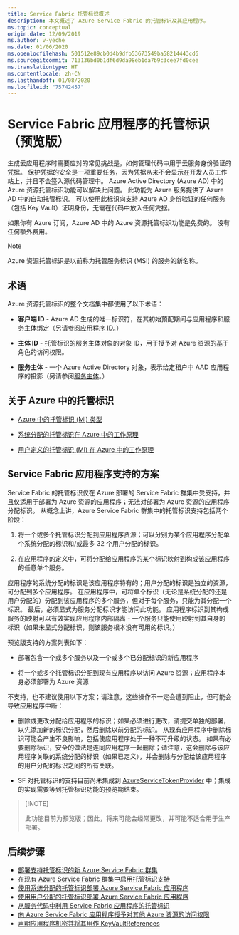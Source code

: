 ```yaml
---
title: Service Fabric 托管标识概述
description: 本文概述了 Azure Service Fabric 的托管标识及其应用程序。
ms.topic: conceptual
origin.date: 12/09/2019
ms.author: v-yeche
ms.date: 01/06/2020
ms.openlocfilehash: 501512e89cb0d4b9dfb53673549ba58214443cd6
ms.sourcegitcommit: 713136bd0b1df6d9da98eb1da7b9c3cee7fd0cee
ms.translationtype: HT
ms.contentlocale: zh-CN
ms.lasthandoff: 01/08/2020
ms.locfileid: "75742457"
---
```

<!--Verify successfully-->
# <a name="managed-identity-for-service-fabric-application-preview"></a>Service Fabric 应用程序的托管标识（预览版）

生成云应用程序时需要应对的常见挑战是，如何管理代码中用于云服务身份验证的凭据。 保护凭据的安全是一项重要任务，因为凭据从来不会显示在开发人员工作站上，并且不会签入源代码管理中。 Azure Active Directory (Azure AD) 中的 Azure 资源托管标识功能可以解决此问题。 此功能为 Azure 服务提供了 Azure AD 中的自动托管标识。 可以使用此标识向支持 Azure AD 身份验证的任何服务（包括 Key Vault）证明身份，无需在代码中放入任何凭据。

如果你有 Azure 订阅，Azure AD 中的 Azure 资源托管标识功能是免费的。 没有任何额外费用。

> [!NOTE]
> Azure 资源托管标识是以前称为托管服务标识 (MSI) 的服务的新名称。

## <a name="terminology"></a>术语

Azure 资源托管标识的整个文档集中都使用了以下术语：

- **客户端 ID** - Azure AD 生成的唯一标识符，在其初始预配期间与应用程序和服务主体绑定（另请参阅[应用程序 ID](/active-directory/develop/developer-glossary#application-id-client-id)。）

- **主体 ID** - 托管标识的服务主体对象的对象 ID，用于授予对 Azure 资源的基于角色的访问权限。

- **服务主体** - 一个 Azure Active Directory 对象，表示给定租户中 AAD 应用程序的投影（另请参阅[服务主体](../active-directory/develop/developer-glossary.md#service-principal-object)。）

## <a name="about-managed-identities-in-azure"></a>关于 Azure 中的托管标识

- [Azure 中的托管标识 (MI) 类型](/active-directory/managed-identities-azure-resources/overview#how-does-the-managed-identities-for-azure-resources-work)

- [系统分配的托管标识在 Azure 中的工作原理](/active-directory/managed-identities-azure-resources/overview#how-a-system-assigned-managed-identity-works-with-an-azure-vm)

- [用户定义的托管标识 (MI) 在 Azure 中的工作原理](/active-directory/managed-identities-azure-resources/overview#how-a-user-assigned-managed-identity-works-with-an-azure-vm)

## <a name="supported-scenarios-for-service-fabric-applications"></a>Service Fabric 应用程序支持的方案

Service Fabric 的托管标识仅在 Azure 部署的 Service Fabric 群集中受支持，并且仅适用于部署为 Azure 资源的应用程序；无法对部署为 Azure 资源的应用程序分配标识。 从概念上讲，Azure Service Fabric 群集中的托管标识支持包括两个阶段：

1. 将一个或多个托管标识分配到应用程序资源；可以分别为某个应用程序分配单个系统分配的标识和/或最多 32 个用户分配的标识。

2. 在应用程序的定义中，可将分配给应用程序的某个标识映射到构成该应用程序的任意单个服务。

应用程序的系统分配的标识是该应用程序特有的；用户分配的标识是独立的资源，可分配到多个应用程序。 在应用程序中，可将单个标识（无论是系统分配的还是用户分配的）分配到该应用程序的多个服务，但对于每个服务，只能为其分配一个标识。 最后，必须显式为服务分配标识才能访问此功能。 应用程序标识到其构成服务的映射可以有效实现应用程序内部隔离 - 一个服务只能使用映射到其自身的标识（如果未显式分配标识，则该服务根本没有可用的标识。）  

预览版支持的方案列表如下：

  - 部署包含一个或多个服务以及一个或多个已分配标识的新应用程序

  - 将一个或多个托管标识分配到现有应用程序以访问 Azure 资源；应用程序本身必须部署为 Azure 资源

不支持，也不建议使用以下方案；请注意，这些操作不一定会遭到阻止，但可能会导致应用程序中断：

  - 删除或更改分配给应用程序的标识；如果必须进行更改，请提交单独的部署，以先添加新的标识分配，然后删除以前分配的标识。 从现有应用程序中删除标识可能会产生不良影响，包括使应用程序处于一种不可升级的状态。 如果有必要删除标识，安全的做法是连同应用程序一起删除；请注意，这会删除与该应用程序关联的系统分配的标识（如果已定义），并会删除与分配给该应用程序的用户分配的标识之间的所有关联。

  - SF 对托管标识的支持目前尚未集成到 [AzureServiceTokenProvider](../key-vault/service-to-service-authentication.md) 中；集成的实现需要等到托管标识功能的预览期结束。

>
> [!NOTE]
>
> 此功能目前为预览版；因此，将来可能会经常更改，并可能不适合用于生产部署。

## <a name="next-steps"></a>后续步骤
* [部署支持托管标识的新 Azure Service Fabric 群集](./configure-new-azure-service-fabric-enable-managed-identity.md) 
* [在现有 Azure Service Fabric 群集中启用托管标识支持](./configure-existing-cluster-enable-managed-identity-token-service.md)
* [使用系统分配的托管标识部署 Azure Service Fabric 应用程序](./how-to-deploy-service-fabric-application-system-assigned-managed-identity.md)
* [使用用户分配的托管标识部署 Azure Service Fabric 应用程序](./how-to-deploy-service-fabric-application-user-assigned-managed-identity.md)
* [从服务代码中利用 Service Fabric 应用程序的托管标识](./how-to-managed-identity-service-fabric-app-code.md)
* [向 Azure Service Fabric 应用程序授予对其他 Azure 资源的访问权限](./how-to-grant-access-other-resources.md)
* [声明应用程序机密并将其用作 KeyVaultReferences](./service-fabric-keyvault-references.md)

<!-- Update_Description: update meta properties, wording update, update link -->